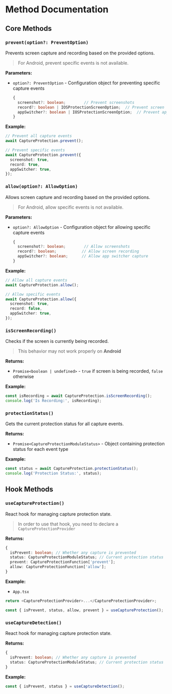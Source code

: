 # Method Documentation

## Core Methods

### `prevent(option?: PreventOption)`

Prevents screen capture and recording based on the provided options.

> For Android, prevent specific events is not available.

**Parameters:**

- `option?: PreventOption` - Configuration object for preventing specific capture events
  ```typescript
  {
    screenshot?: boolean;        // Prevent screenshots
    record?: boolean | IOSProtectionScreenOption;  // Prevent screen recording
    appSwitcher?: boolean | IOSProtectionScreenOption;  // Prevent app switcher capture
  }
  ```

**Example:**

```typescript
// Prevent all capture events
await CaptureProtection.prevent();

// Prevent specific events
await CaptureProtection.prevent({
  screenshot: true,
  record: true,
  appSwitcher: true,
});
```

### `allow(option?: AllowOption)`

Allows screen capture and recording based on the provided options.

> For Android, allow specific events is not available.

**Parameters:**

- `option?: AllowOption` - Configuration object for allowing specific capture events
  ```typescript
  {
    screenshot?: boolean;        // Allow screenshots
    record?: boolean;           // Allow screen recording
    appSwitcher?: boolean;      // Allow app switcher capture
  }
  ```

**Example:**

```typescript
// Allow all capture events
await CaptureProtection.allow();

// Allow specific events
await CaptureProtection.allow({
  screenshot: true,
  record: false,
  appSwitcher: true,
});
```

### `isScreenRecording()`

Checks if the screen is currently being recorded.

> This behavior may not work properly on **Android**

**Returns:**

- `Promise<boolean | undefined>` - `true` if screen is being recorded, `false` otherwise

**Example:**

```typescript
const isRecording = await CaptureProtection.isScreenRecording();
console.log('Is Recording:', isRecording);
```

### `protectionStatus()`

Gets the current protection status for all capture events.

**Returns:**

- `Promise<CaptureProtectionModuleStatus>` - Object containing protection status for each event type

**Example:**

```typescript
const status = await CaptureProtection.protectionStatus();
console.log('Protection Status:', status);
```

## Hook Methods

### `useCaptureProtection()`

React hook for managing capture protection state.

> In order to use that hook, you need to declare a `CaptureProtectionProvider`

**Returns:**

```typescript
{
  isPrevent: boolean; // Whether any capture is prevented
  status: CaptureProtectionModuleStatus; // Current protection status
  prevent: CaptureProtectionFunction['prevent'];
  allow: CaptureProtectionFunction['allow'];
}
```

**Example:**

- `App.tsx`

```typescript
return <CaptureProtectionProvider>...</CaptureProtectionProvider>;
```

```typescript
const { isPrevent, status, allow, prevent } = useCaptureProtection();
```

### `useCaptureDetection()`

React hook for managing capture protection state.

**Returns:**

```typescript
{
  isPrevent: boolean; // Whether any capture is prevented
  status: CaptureProtectionModuleStatus; // Current protection status
}
```

**Example:**

```typescript
const { isPrevent, status } = useCaptureDetection();
```
